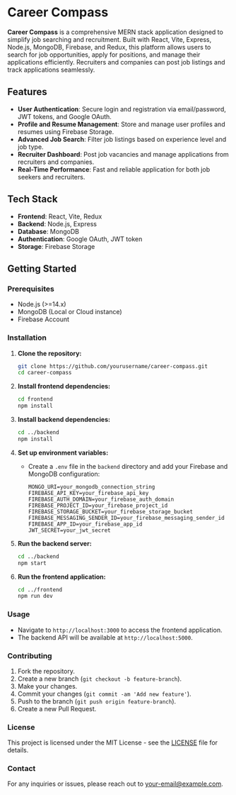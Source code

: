 # Career Compass

**Career Compass** is a comprehensive MERN stack application designed to simplify job searching and recruitment. Built with React, Vite, Express, Node.js, MongoDB, Firebase, and Redux, this platform allows users to search for job opportunities, apply for positions, and manage their applications efficiently. Recruiters and companies can post job listings and track applications seamlessly.

## Features

- **User Authentication**: Secure login and registration via email/password, JWT tokens, and Google OAuth.
- **Profile and Resume Management**: Store and manage user profiles and resumes using Firebase Storage.
- **Advanced Job Search**: Filter job listings based on experience level and job type.
- **Recruiter Dashboard**: Post job vacancies and manage applications from recruiters and companies.
- **Real-Time Performance**: Fast and reliable application for both job seekers and recruiters.

## Tech Stack

- **Frontend**: React, Vite, Redux
- **Backend**: Node.js, Express
- **Database**: MongoDB
- **Authentication**: Google OAuth, JWT token
- **Storage**: Firebase Storage

## Getting Started

### Prerequisites

- Node.js (>=14.x)
- MongoDB (Local or Cloud instance)
- Firebase Account

### Installation

1. **Clone the repository:**

    ```bash
    git clone https://github.com/yourusername/career-compass.git
    cd career-compass
    ```

2. **Install frontend dependencies:**

    ```bash
    cd frontend
    npm install
    ```

3. **Install backend dependencies:**

    ```bash
    cd ../backend
    npm install
    ```

4. **Set up environment variables:**

    - Create a `.env` file in the `backend` directory and add your Firebase and MongoDB configuration:
    
      ```plaintext
      MONGO_URI=your_mongodb_connection_string
      FIREBASE_API_KEY=your_firebase_api_key
      FIREBASE_AUTH_DOMAIN=your_firebase_auth_domain
      FIREBASE_PROJECT_ID=your_firebase_project_id
      FIREBASE_STORAGE_BUCKET=your_firebase_storage_bucket
      FIREBASE_MESSAGING_SENDER_ID=your_firebase_messaging_sender_id
      FIREBASE_APP_ID=your_firebase_app_id
      JWT_SECRET=your_jwt_secret
      ```

5. **Run the backend server:**

    ```bash
    cd ../backend
    npm start
    ```

6. **Run the frontend application:**

    ```bash
    cd ../frontend
    npm run dev
    ```

### Usage

- Navigate to `http://localhost:3000` to access the frontend application.
- The backend API will be available at `http://localhost:5000`.

### Contributing

1. Fork the repository.
2. Create a new branch (`git checkout -b feature-branch`).
3. Make your changes.
4. Commit your changes (`git commit -am 'Add new feature'`).
5. Push to the branch (`git push origin feature-branch`).
6. Create a new Pull Request.

### License

This project is licensed under the MIT License - see the [LICENSE](LICENSE) file for details.

### Contact

For any inquiries or issues, please reach out to [your-email@example.com](mailto:your-email@example.com).

